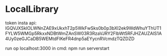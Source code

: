 # LocalLibrary

token insta api: IGQVJXSklOLWNnZAE9xUkxhT2p5WkFwSks0b0p3bXI2ek9WdWhuYThUT1FYLW5WMGp5RkxxNDBtWmZAnSW03R3RzaVJRY2FlbWt5RFJHZAUZAlS1A4Uy0zeGJCaDB5WEMtdFlKeFR4dnp5aEYycnRVcmdzTQZDZD

run op localhost:3000
  in cmd: npm run serverstart
